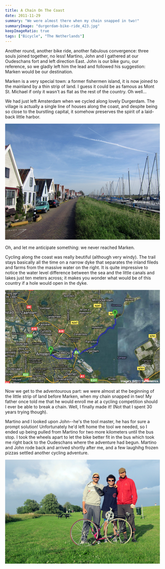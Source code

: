 ```yaml
---
title: A Chain On The Coast
date: 2011-11-29
summary: "We were almost there when my chain snapped in two!"
summaryImage: "durgerdam-bike-ride_423.jpg"
keepImageRatio: true
tags: ["Bicycle", "The Netherlands"]
---
```


Another round, another bike ride, another fabulous convergence: three souls joined together, no less! Martino, John and I gathered at our Oudeschans fort and left direction East. John is our bike guru, our reference, so we gladly left him the lead and followed his suggestion: Marken would be our destination. 

Marken is a very special town: a former fishermen island, it is now joined to the mainland by a thin strip of land. I guess it could be as famous as Mont St. Michael if only it wasn't as flat as the rest of the country. Oh well...

We had just left Amsterdam when we cycled along lovely Durgerdam. The village is actually a single line of houses along the coast, and despite being so close to the burstling capital, it somehow preserves the spirit of a laid-back little harbor. 

![](durgerdam-bike-ride_423.jpg)

Oh, and let me anticipate something: we never reached Marken.

Cycling along the coast was really beutiful (although very windy). The trail stays basically all the time on a narrow dyke that separates the inland fileds and farms from the massive water on the right. It is quite impressive to notice the water level difference between the sea and the little canals and lakes just ten meters across; it makes you wonder what would be of this country if a hole would open in the dyke.

![](noborder-amsterdam-to-marken-bike-ride_350.jpg)

Now we get to the adventourous part: we were almost at the beginning of the little strip of land before Marken, when my chain snapped in two! My father once told me that he would enroll me at a cycling competition should I ever be able to break a chain. Well, I finally made it! (Not that I spent 30 years trying though).

Martino and I looked upon John--he's the tool master, he has for sure a prompt solution! Unfortunately he'd left home the tool we needed, so I ended up being pulled from Martino for two more kilometers until the bus stop. I took the wheels apart to let the bike better fit in the bus which took me right back to the Oudeschans where the adventure had begun. Martino and John rode back and arrived shortly after me, and a few laughihg frozen pizzas settled another cycling adventure.

![](bike-taken-apart_379.jpg)
